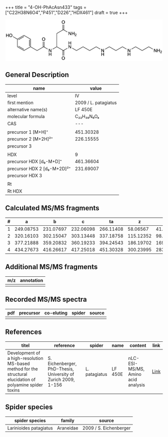 +++
title = "4-OH-PhAcAsn433"
tags = ["C22H38N6O4","P451","D226","HDX461"]
draft = true
+++

![](/img/4-OH-PhAcAsn433.png)

## General Description

| name                        | value                |
|-----------------------------|----------------------|
| level                       | IV                   |
| first mention               | 2009 / L. patagiatus |
| alternative name(s)         | LF 450E              |
| molecular formula           | C₂₂H₃₈N₆O₄           |
| CAS                         | ---                  |
|                             |                      |
| precursor 1 [M+H]⁺          | 451.30328            |
| precursor 2 [M+2H]²⁺        | 226.15555            |
| precursor 3                 |                      |
|                             |                      |
| HDX                         | 9                    |
| precursor HDX   [d₉-M+D]⁺   | 461.36604            |
| precursor HDX 2 [d₉-M+2D]²⁺ | 231.69007            |
| precursor HDX 3             |                      |
|                             |                      |
| Rt                          |                      |
| Rt HDX                      |                      |

## Calculated MS/MS fragments

| # | a         | b         | c         | ta        | z         | y         | tz        |
|---|-----------|-----------|-----------|-----------|-----------|-----------|-----------|
| 1 | 249.08753 | 231.07697 | 232.06098 | 266.11408 | 58.06567  | 41.03912  | 75.09222  |
| 2 | 320.16103 | 302.15047 | 303.13448 | 337.18758 | 115.12352 | 98.09697  | 132.15007 |
| 3 | 377.21888 | 359.20832 | 360.19233 | 394.24543 | 186.19702 | 169.17047 | 203.22357 |
| 4 | 434.27673 | 416.26617 | 417.25018 | 451.30328 | 300.23995 | 283.21340 | 317.26650 |

## Additional MS/MS fragments

| m/z       | annotation |
|-----------|------------|
|           |            |

## Recorded MS/MS spectra

| pdf | precursor | co-eluting | spider    | source                              |
|-----|-----------|------------|-----------|-------------------------------------|
|     |           |            |           |                                     |

## References

| titel                                                                                                      | reference                                                     | spider        | name    | content       | link                                                               |
|------------------------------------------------------------------------------------------------------------|---------------------------------------------------------------|---------------|---------|---------------|--------------------------------------------------------------------|
| Development of a high-resolution MS-based method for the structural elucidation of polyamine spider toxins | S. Eichenberger, PhD-Thesis, University of Zurich 2009, 1-156 | L. patagiatus | LF 450E | nLC-ESI-MS/MS, Amino acid analysis | [Link](https://www.zora.uzh.ch/id/eprint/12787/1/Eichenberger.pdf) |

## Spider species

| spider species         | family    | source                 |
|------------------------|-----------|------------------------|
| Larinioides patagiatus | Araneidae | 2009 / S. Eichenberger |